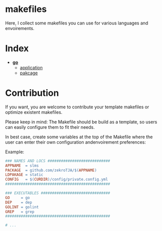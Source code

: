 # makefiles

Here, I collect some makefiles you can use for various languages and envoirements.

# Index

- **[go](go)**
  - [application](go/application)
  - [pakcage](go/package)
  
# Contribution

If you want, you are welcome to contribute your template makefiles or optimize existent makefiles.

Please keep in mind: The Makefile should be build as a template, so users can easily configure them to fit their needs.

In best case, create some variables at the top of the Makefile where the user can enter their own configuration andenvoirement preferences:

Example:
```Makefile
### NAMES AND LOCS ############################
APPNAME  = slms
PACKAGE  = github.com/zekroTJA/$(APPNAME)
LDPAKAGE = static
CONFIG   = $(CURDIR)/config/private.config.yml
###############################################

### EXECUTABLES ###############################
GO     = go
DEP    = dep
GOLINT = golint
GREP   = grep
###############################################

# ...
```
